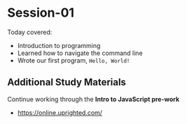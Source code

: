 # Session-01

Today covered:

- Introduction to programming
- Learned how to navigate the command line
- Wrote our first program, `Hello, World!`


## Additional Study Materials

Continue working through the **Intro to JavaScript pre-work**

- <https://online.uprighted.com/>
